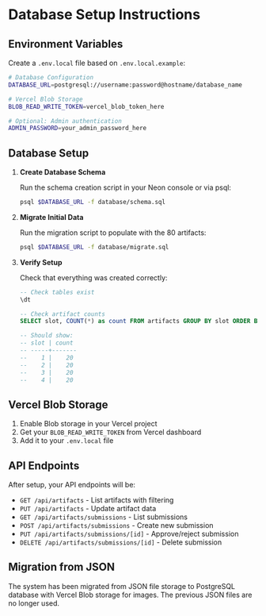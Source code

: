 # Database Setup Instructions

## Environment Variables

Create a `.env.local` file based on `.env.local.example`:

```bash
# Database Configuration
DATABASE_URL=postgresql://username:password@hostname/database_name

# Vercel Blob Storage
BLOB_READ_WRITE_TOKEN=vercel_blob_token_here

# Optional: Admin authentication
ADMIN_PASSWORD=your_admin_password_here
```

## Database Setup

1. **Create Database Schema**

   Run the schema creation script in your Neon console or via psql:
   ```bash
   psql $DATABASE_URL -f database/schema.sql
   ```

2. **Migrate Initial Data**

   Run the migration script to populate with the 80 artifacts:
   ```bash
   psql $DATABASE_URL -f database/migrate.sql
   ```

3. **Verify Setup**

   Check that everything was created correctly:
   ```sql
   -- Check tables exist
   \dt

   -- Check artifact counts
   SELECT slot, COUNT(*) as count FROM artifacts GROUP BY slot ORDER BY slot;

   -- Should show:
   -- slot | count
   -- -----+-------
   --    1 |    20
   --    2 |    20
   --    3 |    20
   --    4 |    20
   ```

## Vercel Blob Storage

1. Enable Blob storage in your Vercel project
2. Get your `BLOB_READ_WRITE_TOKEN` from Vercel dashboard
3. Add it to your `.env.local` file

## API Endpoints

After setup, your API endpoints will be:

- `GET /api/artifacts` - List artifacts with filtering
- `PUT /api/artifacts` - Update artifact data
- `GET /api/artifacts/submissions` - List submissions
- `POST /api/artifacts/submissions` - Create new submission
- `PUT /api/artifacts/submissions/[id]` - Approve/reject submission
- `DELETE /api/artifacts/submissions/[id]` - Delete submission

## Migration from JSON

The system has been migrated from JSON file storage to PostgreSQL database with Vercel Blob storage for images. The previous JSON files are no longer used.